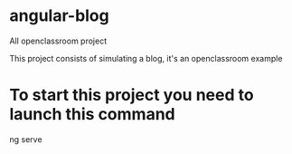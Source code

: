 # angular-blog
All openclassroom project

This project consists of simulating a blog, it's an openclassroom example

# To start this project you need to launch this command
ng serve
